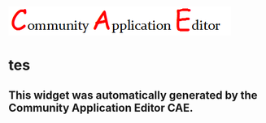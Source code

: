 ![CAE](https://github.com/patricia-cae/CAE-Deployment-Temp/blob/gh-pages/frontendComponent-165/img/logo.png)  

tes
===================


This widget was automatically generated by the Community Application Editor CAE.  
---------------
